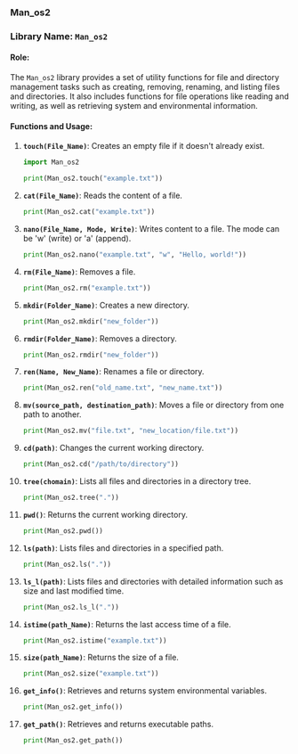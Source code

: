 ### Man_os2
### Library Name: `Man_os2`

#### Role:
The `Man_os2` library provides a set of utility functions for file and directory management tasks such as creating, removing, renaming, and listing files and directories. It also includes functions for file operations like reading and writing, as well as retrieving system and environmental information.



#### Functions and Usage:

1. **`touch(File_Name)`**: Creates an empty file if it doesn't already exist.

   ```python
   import Man_os2

   print(Man_os2.touch("example.txt"))
   ```

2. **`cat(File_Name)`**: Reads the content of a file.

   ```python
   print(Man_os2.cat("example.txt"))
   ```

3. **`nano(File_Name, Mode, Write)`**: Writes content to a file. The mode can be 'w' (write) or 'a' (append).

   ```python
   print(Man_os2.nano("example.txt", "w", "Hello, world!"))
   ```

4. **`rm(File_Name)`**: Removes a file.

   ```python
   print(Man_os2.rm("example.txt"))
   ```

5. **`mkdir(Folder_Name)`**: Creates a new directory.

   ```python
   print(Man_os2.mkdir("new_folder"))
   ```

6. **`rmdir(Folder_Name)`**: Removes a directory.

   ```python
   print(Man_os2.rmdir("new_folder"))
   ```

7. **`ren(Name, New_Name)`**: Renames a file or directory.

   ```python
   print(Man_os2.ren("old_name.txt", "new_name.txt"))
   ```

8. **`mv(source_path, destination_path)`**: Moves a file or directory from one path to another.

   ```python
   print(Man_os2.mv("file.txt", "new_location/file.txt"))
   ```

9. **`cd(path)`**: Changes the current working directory.

   ```python
   print(Man_os2.cd("/path/to/directory"))
   ```

10. **`tree(chomain)`**: Lists all files and directories in a directory tree.

    ```python
    print(Man_os2.tree("."))
    ```

11. **`pwd()`**: Returns the current working directory.

    ```python
    print(Man_os2.pwd())
    ```

12. **`ls(path)`**: Lists files and directories in a specified path.

    ```python
    print(Man_os2.ls("."))
    ```

13. **`ls_l(path)`**: Lists files and directories with detailed information such as size and last modified time.

    ```python
    print(Man_os2.ls_l("."))
    ```

14. **`istime(path_Name)`**: Returns the last access time of a file.

    ```python
    print(Man_os2.istime("example.txt"))
    ```

15. **`size(path_Name)`**: Returns the size of a file.

    ```python
    print(Man_os2.size("example.txt"))
    ```

16. **`get_info()`**: Retrieves and returns system environmental variables.

    ```python
    print(Man_os2.get_info())
    ```

17. **`get_path()`**: Retrieves and returns executable paths.

    ```python
    print(Man_os2.get_path())
    ```



